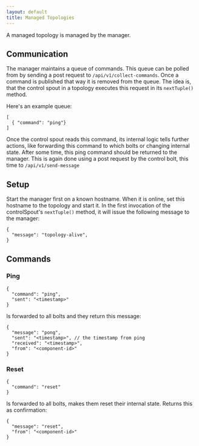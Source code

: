 ```yaml
---
layout: default
title: Managed Topologies
---
```


A managed topology is managed by the manager.


## Communication

The manager maintains a queue of commands. This queue can be polled from by sending a post request to  `/api/v1/collect-commands`. Once a command is published that way it is removed from the queue. The idea is, that the control spout in a topology executes this request in its `nextTuple()` method.

Here's an example queue:

```
[
  { "command": "ping"}
]
```

Once the control spout reads this command, its internal logic tells further actions, like forwarding this command to which bolts or changing internal state. After some time, this ping command should be returned to the manager. This is again done using a post request by the control bolt, this time to `/api/v1/send-message`

## Setup

Start the manager first on a known hostname. When it is online, set this hostname to the topology and start it. In the first invocation of the controlSpout's `nextTuple()` method, it will issue the following message to the manager:

```
{
  "message": "topology-alive",
}
```


## Commands

### Ping

```
{
  "command": "ping",
  "sent": "<timestamp>"
}
```

Is forwarded to all bolts and they return this message:

```
{
  "message": "pong",
  "sent": "<timestamp>", // the timestamp from ping
  "received": "<timestamp>",
  "from": "<component-id>"
}
```


### Reset

```
{
  "command": "reset"
}
```

Is forwarded to all bolts, makes them reset their internal state. Returns this as confirmation:

```
{
  "message": "reset",
  "from": "<component-id>"
}
```